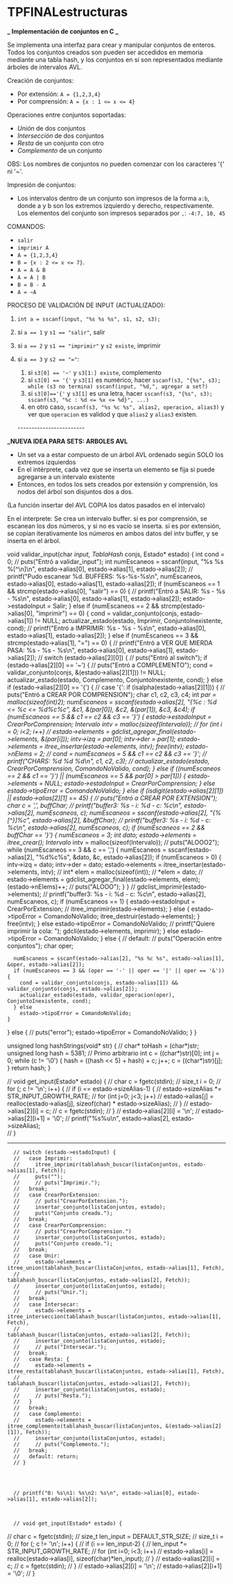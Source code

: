 # TPFINALestructuras

**_ Implementación de conjuntos en C _**

Se implementa una interfaz para crear y manipular conjuntos de enteros. Todos los conjuntos creados son pueden ser accedidos en memoria mediante una tabla hash, y los conjuntos en sí son representados mediante árboles de intervalos AVL.

Creación de conjuntos:

- Por extensión: `A = {1,2,3,4}`
- Por comprensión: `A = {x : 1 <= x <= 4}`

Operaciones entre conjuntos soportadas:

- _Unión_ de dos conjuntos
- _Intersección_ de dos conjuntos
- _Resta_ de un conjunto con otro
- _Complemento_ de un conjunto

OBS: Los nombres de conjuntos no pueden comenzar con los caracteres '{' ni '~'.

Impresión de conjuntos:

- Los intervalos dentro de un conjunto son impresos de la forma `a:b`, donde a y b son los extremos izquierdo y derecho, respectivamente. Los elementos del conjunto son impresos separados por `,`: `-4:7, 10, 45`

COMANDOS:

- `salir`
- `imprimir A`
- `A = {1,2,3,4}`
- `B = {x : 2 <= x <= 7}`.
- `A = A & B`
- `A = A | B`
- `B = B - A`
- `A = ~A`



<!-- PROCESO DE VALIDACIÓN DE INPUT:


1. chequear si quiere salir
2. `sscanf(input, "%s %s", buff, input);`
3. chequear si quiere imprimir
4. `sscanf(input, " = %c%s", char1, input);`
5. chequear:
      1. Si quiere complemento (`char1 == '~'`). En ese caso, `input` debe estar almacenado en memoria.
      2. Si quiere crear un conjunto (`char1 == '{'`). En ese caso, 
         `sscanf(input, "%c%s", char3, input)`. Si `char3` es una letra, se quiere definir por comprensión.
         En ese caso: `sscanf(input, " : %d <= %c <= %d%c", izq, char4, der, rightBrace)`; (chequear que `char3 == char4` y `rightBrace == '}'`).
         Caso contrario, iterar el sscanf chequeando las comas y llaves para ver cuando terminar el conjunto.
      3. Si no quiere ninguna de las dos, GUARDAR `char1` (porque es el primer char de `alias1`)
6. `sscanf(input, "%s %c %s", alias1, char2, alias2);`
7. Para que el comando sea valido:
      1. `strcat(char1, alias1)` y `alias2` deben estar almacenados en memoria
      2. `char2` debe ser `'|'`, `'&'` o `'-'` -->

PROCESO DE VALIDACIÓN DE INPUT (ACTUALIZADO):

1. `int a = sscanf(input, "%s %s %s", s1, s2, s3);`
2. si `a == 1` y `s1 == "salir"`, salir
3. si `a == 2` y `s1 == "imprimir"` y `s2 existe`, imprimir
4. si `a == 3` y `s2 == "="`:
    1. si `s3[0] == '~'` y `s3[1:] existe`, complemento
    2. si `s3[0] == '{'` y `s3[1]` es numérico, hacer `sscanf(s3, "{%s", s3); while (s3 no termina) sscanf(input, "%d,", agregar a set?)`
    3. si `s3[0]=='{'` y `s3[1]` es una letra, hacer `sscanf(s3, "{%s", s3); sscanf(s3, "%c : %d <= %x <= %d}", ...)`
    4. en otro caso, `sscanf(s3, "%s %c %s", alias2, operacion, alias3)` y ver que `operacion` es validod y que `alias2` y `alias3` existen.



    \-\-\-\-\-\-\-\-\-\-\-\-\-\-\-\-\-\-\-\-\-\-\-\-

**_NUEVA IDEA PARA SETS: ARBOLES AVL**

- Un set va a estar compuesto de un árbol AVL ordenado según SOLO los extremos izquierdos
- En el intérprete, cada vez que se inserta un elemento se fija si puede agregarse a un intervalo existente
- Entonces, en todos los sets creados por extensión y comprensión, los nodos del árbol son disjuntos dos a dos.

(La función insertar del AVL COPIA los datos pasados en el intervalo)

En el interprete: 
Se crea un intervalo buffer.
si es por comprensión, se escanean los dos números, y si no es vacío se inserta.
si es por extensión, se copian iterativamente los números en ambos datos del intv buffer, y se inserta en el árbol.









void validar_input(char *input, TablaHash* conjs, Estado* estado) {
  int cond = 0;
  // puts("Entró a validar_input");
  int numEscaneos = sscanf(input, "%s %s %[^\n]\n", estado->alias[0], estado->alias[1], estado->alias[2]);
  // printf("Pudo escanear %d. BUFFERS: %s-%s-%s\n", numEscaneos, estado->alias[0], estado->alias[1], estado->alias[2]);
  if (numEscaneos == 1 && strcmp(estado->alias[0], "salir") == 0) {
    // printf("Entró a SALIR: %s - %s - %s\n", estado->alias[0], estado->alias[1], estado->alias[2]);
    estado->estadoInput = Salir;
  } else if (numEscaneos == 2 && strcmp(estado->alias[0], "imprimir") == 0) {
    cond = validar_conjunto(conjs, estado->alias[1]) != NULL;
    actualizar_estado(estado, Imprimir, ConjuntoInexistente, cond);
    // printf("Entró a IMPRIMIR: %s - %s - %s\n", estado->alias[0], estado->alias[1], estado->alias[2]);
  } else if (numEscaneos == 3 && strcmp(estado->alias[1], "=") == 0) {
    // printf("Entró a VER QUE MIERDA PASA: %s - %s - %s\n", estado->alias[0], estado->alias[1], estado->alias[2]);
    // switch (estado->alias[2][0]) {
      // puts("Entró al switch");
    if (estado->alias[2][0] == '~') {
      // puts("Entró a COMPLEMENTO");
      cond = validar_conjunto(conjs, &(estado->alias[2][1])) != NULL;
      actualizar_estado(estado, Complemento, ConjuntoInexistente, cond);
    } else if (estado->alias[2][0] == '{') {
      // case '{':
      if (isalpha(estado->alias[2][1])) {
        // puts("Entró a CREAR POR COMPRENSION");
        char c1, c2, c3, c4;
        int *par = malloc(sizeof(int)*2);
        numEscaneos = sscanf(estado->alias[2], "{%c : %d <= %c <= %d%c%c", &c1, &(par[0]), &c2, &(par[1]), &c3, &c4);
        if (numEscaneos == 5 && c1 == c2 && c3 == '}') {
          estado->estadoInput = CrearPorComprension;
          Intervalo* intv = malloc(sizeof(Intervalo));
          // for (int i = 0; i<2; i++)
          //   estado->elements = gdclist_agregar_final(estado->elements, &(par[i]));
          intv->izq = par[0];
          intv->der = par[1];
          estado->elements = itree_insertar(estado->elements, intv);
          free(intv);
          estado->nElems = 2;
          // cond = numEscaneos = 5 && c1 == c2 && c3 == '}';
          // printf("CHARS: %d %d %d\n", c1, c2, c3);
          // actualizar_estado(estado, CrearPorComprension, ComandoNoValido, cond);
        } else if ((numEscaneos == 2 && c1 == '}') || (numEscaneos == 5 && par[0] > par[1])) {
          estado->elements = NULL;
          estado->estadoInput = CrearPorComprension;
        } else 
          estado->tipoError = ComandoNoValido;
      } else if (isdigit(estado->alias[2][1]) || estado->alias[2][1] == 45) {
        // puts("Entró a CREAR POR EXTENSION");
        char c = ',', buffChar;
        // printf("buffer3: %s - i: %d - c: %c\n", estado->alias[2], numEscaneos, c);
        numEscaneos = sscanf(estado->alias[2], "{%[^}]%c", estado->alias[2], &buffChar);
        // printf("buffer3: %s - i: %d - c: %c\n", estado->alias[2], numEscaneos, c);
        if (numEscaneos == 2 && buffChar == '}') {
          numEscaneos = 3;
          int dato;
          estado->elements = itree_crear();
          Intervalo* intv = malloc(sizeof(Intervalo));
          // puts("ALOOO2");
          while (numEscaneos == 3 && c == ',') {
            numEscaneos = sscanf(estado->alias[2], "%d%c%s", &dato, &c, estado->alias[2]);
            if (numEscaneos > 0) {
              intv->izq = dato;
              intv->der = dato;
              estado->elements = itree_insertar(estado->elements, intv);
              // int* elem = malloc(sizeof(int));
              // *elem = dato;
              // estado->elements = gdclist_agregar_final(estado->elements, elem);
              (estado->nElems)++;
              // puts("ALOOO");
            }
          }
          // gdclist_imprimir(estado->elements);
          // printf("buffer3: %s - i: %d - c: %c\n", estado->alias[2], numEscaneos, c);
          if (numEscaneos == 1) {
            estado->estadoInput = CrearPorExtension;
            // itree_imprimir(estado->elements);
          } else {
            estado->tipoError = ComandoNoValido;
            itree_destruir(estado->elements);
          }
          free(intv);
        } else estado->tipoError = ComandoNoValido;
        // printf("Quiere imprimir la cola: "); gdcli(estado->elements, imprimir);
      } else
        estado->tipoError = ComandoNoValido;
    } else {
    // default:
      // puts("Operación entre conjuntos");
      char oper;

      numEscaneos = sscanf(estado->alias[2], "%s %c %s", estado->alias[1], &oper, estado->alias[2]);
      if (numEscaneos == 3 && (oper == '-' || oper == '|' || oper == '&')) {
        cond = validar_conjunto(conjs, estado->alias[1]) && validar_conjunto(conjs, estado->alias[2]);
        actualizar_estado(estado, validar_operacion(oper), ConjuntoInexistente, cond);
      } else
        estado->tipoError = ComandoNoValido;
    }
  } else {
    // puts("error");
    estado->tipoError = ComandoNoValido;
  }
}




unsigned long hashStrings(void* str) {
  // char* toHash = (char*)str;
  unsigned long hash = 5381; // Primo arbitrario
  int c = ((char*)str)[0];
  int j = 0;
  while (c != '\0') {
    hash = ((hash << 5) + hash) + c;
    j++;
    c = ((char*)str)[j];
  }
  return hash;
}




// void get_input(Estado* estado) {
//   char c = fgetc(stdin);
//   size_t i = 0;
//   for (; c != '\n'; i++) {
//     if (i == estado->sizeAlias-1) {
//       estado->sizeAlias *= STR_INPUT_GROWTH_RATE;
//       for (int j=0; j<3; j++)
//         estado->alias[j] = realloc(estado->alias[j], sizeof(char) * estado->sizeAlias);
//     }
//     estado->alias[2][i] = c;
//     c = fgetc(stdin);
//   }
//   estado->alias[2][i] = '\n';
//   estado->alias[2][i+1] = '\0';
//   printf("%s%u\n", estado->alias[2], estado->sizeAlias);  
// }





------------

      // switch (estado->estadoInput) {
      //   case Imprimir:
      //     itree_imprimir(tablahash_buscar(listaConjuntos, estado->alias[1], Fetch));
      //     puts("");
      //     // puts("Imprimir.");
      //   break;
      //   case CrearPorExtension:
      //     // puts("CrearPorExtension.");
      //     insertar_conjunto(listaConjuntos, estado);
      //     puts("Conjunto creado.");
      //   break;
      //   case CrearPorComprension:
      //     // puts("CrearPorComprension.")
      //     insertar_conjunto(listaConjuntos, estado);
      //     puts("Conjunto creado.");
      //   break;
      //   case Unir:
      //     estado->elements = itree_union(tablahash_buscar(listaConjuntos, estado->alias[1], Fetch), 
      //                                    tablahash_buscar(listaConjuntos, estado->alias[2], Fetch));
      //     insertar_conjunto(listaConjuntos, estado);
      //     // puts("Unir.");
      //   break;
      //   case Intersecar:
      //     estado->elements = itree_interseccion(tablahash_buscar(listaConjuntos, estado->alias[1], Fetch),
      //                                           tablahash_buscar(listaConjuntos, estado->alias[2], Fetch));
      //     insertar_conjunto(listaConjuntos, estado);
      //     // puts("Intersecar.");
      //   break;
      //   case Resta: {
      //     estado->elements = itree_resta(tablahash_buscar(listaConjuntos, estado->alias[1], Fetch),
      //                                    tablahash_buscar(listaConjuntos, estado->alias[2], Fetch));
      //     insertar_conjunto(listaConjuntos, estado);
      //     // puts("Resta.");
      //   }
      //   break;
      //   case Complemento:
      //     estado->elements = itree_complemento(tablahash_buscar(listaConjuntos, &(estado->alias[2][1]), Fetch));
      //     insertar_conjunto(listaConjuntos, estado);
      //     // puts("Complemento.");
      //   break;
      //   default: return;
      // }




      // printf("0: %s\n1: %s\n2: %s\n", estado->alias[0], estado->alias[1], estado->alias[2]);



      // void get_input(Estado* estado) {
//   char c = fgetc(stdin);
//   size_t len_input = DEFAULT_STR_SIZE;
//   size_t i = 0;
//   for (; c != '\n'; i++) {
//     if (i == len_input-2) {
//       len_input *= STR_INPUT_GROWTH_RATE;
//       for (int i=0; i<3; i++)
//         estado->alias[i] = realloc(estado->alias[i], sizeof(char)*len_input);
//     }
//     estado->alias[2][i] = c;
//     c = fgetc(stdin);
//   }
//   estado->alias[2][i] = '\n';
//   estado->alias[2][i+1] = '\0';
// }
